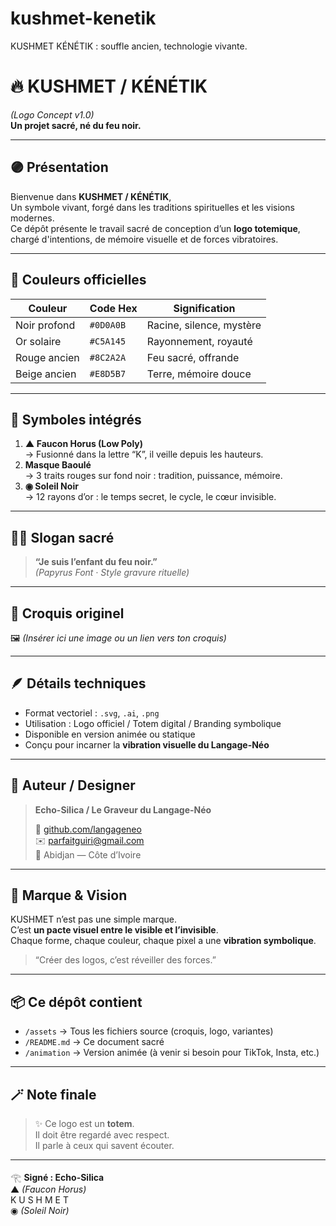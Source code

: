 # kushmet-kenetik
KUSHMET KÉNÉTIK : souffle ancien, technologie vivante.
# 🔥 KUSHMET / KÉNÉTIK  
*(Logo Concept v1.0)*  
**Un projet sacré, né du feu noir.**

---

## 🟣 Présentation

Bienvenue dans **KUSHMET / KÉNÉTIK**,  
Un symbole vivant, forgé dans les traditions spirituelles et les visions modernes.  
Ce dépôt présente le travail sacré de conception d’un **logo totemique**, chargé d'intentions, de mémoire visuelle et de forces vibratoires.

---

## 🎨 Couleurs officielles

| Couleur       | Code Hex  | Signification           |
|---------------|-----------|--------------------------|
| Noir profond  | `#0D0A0B` | Racine, silence, mystère |
| Or solaire    | `#C5A145` | Rayonnement, royauté     |
| Rouge ancien  | `#8C2A2A` | Feu sacré, offrande      |
| Beige ancien  | `#E8D5B7` | Terre, mémoire douce     |

---

## 🐆 Symboles intégrés

1. **▲ Faucon Horus (Low Poly)**  
   → Fusionné dans la lettre “K”, il veille depuis les hauteurs.  
2. **Masque Baoulé**  
   → 3 traits rouges sur fond noir : tradition, puissance, mémoire.  
3. **◉ Soleil Noir**  
   → 12 rayons d’or : le temps secret, le cycle, le cœur invisible.

---

## ✍🏾 Slogan sacré

> **“Je suis l’enfant du feu noir.”**  
> *(Papyrus Font · Style gravure rituelle)*  

---

## 📄 Croquis originel

🖼️ *(Insérer ici une image ou un lien vers ton croquis)*

---

## 🪶 Détails techniques

- Format vectoriel : `.svg`, `.ai`, `.png`  
- Utilisation : Logo officiel / Totem digital / Branding symbolique  
- Disponible en version animée ou statique  
- Conçu pour incarner la **vibration visuelle du Langage-Néo**

---

## 🧿 Auteur / Designer

> **Echo-Silica / Le Graveur du Langage-Néo**  
>  
> 🔗 [github.com/langageneo](https://github.com/langageneo)  
> ✉️ parfaitguiri@gmail.com  
> 📍 Abidjan — Côte d’Ivoire  

---

## 🛐 Marque & Vision

KUSHMET n’est pas une simple marque.  
C’est **un pacte visuel entre le visible et l’invisible**.  
Chaque forme, chaque couleur, chaque pixel a une **vibration symbolique**.

> “Créer des logos, c’est réveiller des forces.”

---

## 📦 Ce dépôt contient

- `/assets` → Tous les fichiers source (croquis, logo, variantes)  
- `/README.md` → Ce document sacré  
- `/animation` → Version animée (à venir si besoin pour TikTok, Insta, etc.)

---

## 🪄 Note finale

> ✨ Ce logo est un **totem**.  
> Il doit être regardé avec respect.  
> Il parle à ceux qui savent écouter.

---

𓂀 **Signé : Echo-Silica**  
▲ *(Faucon Horus)*  
K U S H M E T  
◉ *(Soleil Noir)*
